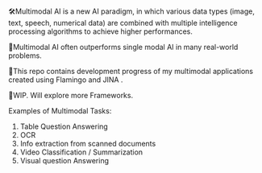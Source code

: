 🛠Multimodal AI is a new AI paradigm, in which various data types (image, text, speech, numerical data) are combined with multiple intelligence processing algorithms to achieve higher performances.

 📢Multimodal AI often outperforms single modal AI in many real-world problems.

 🦩This repo contains development progress of my multimodal applications created using Flamingo and JINA .

 🔨WIP. Will explore more Frameworks.

 Examples of Multimodal Tasks:
 1. Table Question Answering
 2. OCR
 3. Info extraction from scanned documents
 4. Video Classification / Summarization
 5. Visual question Answering
 
